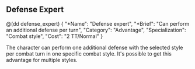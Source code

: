## Defense Expert

@(dd defense_expert)
{ 
  "*Name": "Defense expert",
  "*Brief": "Can perform an additional defense per turn",
  "Category": "Advantage",
  "Specialization": "Combat style", 
  "Cost": "2 TT/Normal"
}

The character can perform one additional defense with the selected 
style per combat turn in one specific combat style. It's possible
to get this advantage for multiple styles.
